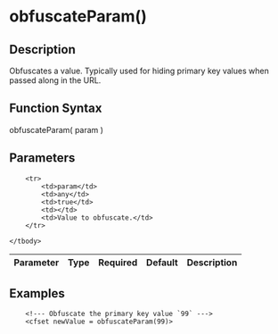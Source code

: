 # obfuscateParam()

## Description
Obfuscates a value. Typically used for hiding primary key values when passed along in the URL.

## Function Syntax
obfuscateParam( param )


## Parameters
<table>
	<thead>
		<tr>
			<th>Parameter</th>
			<th>Type</th>
			<th>Required</th>
			<th>Default</th>
			<th>Description</th>
		</tr>
	</thead>
	<tbody>
		
		<tr>
			<td>param</td>
			<td>any</td>
			<td>true</td>
			<td></td>
			<td>Value to obfuscate.</td>
		</tr>
		
	</tbody>
</table>


## Examples
	
		<!--- Obfuscate the primary key value `99` --->
		<cfset newValue = obfuscateParam(99)>
